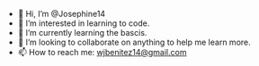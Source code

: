 - 👋 Hi, I’m @Josephine14
- 👀 I’m interested in learning to code. 
- 🌱 I’m currently learning the bascis. 
- 💞️ I’m looking to collaborate on anything to help me learn more. 
- 📫 How to reach me: wjbenitez14@gmail.com

<!---
Josephine14/Josephine14 is a ✨ special ✨ repository because its `README.md` (this file) appears on your GitHub profile.
You can click the Preview link to take a look at your changes.
--->
